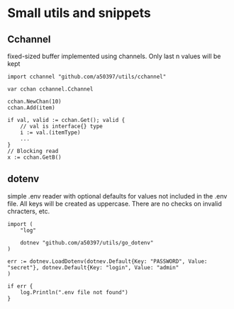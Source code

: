 # Small utils and snippets

## Cchannel 
fixed-sized buffer implemented using channels. Only last n values will be kept
```
import cchannel "github.com/a50397/utils/cchannel"

var cchan cchannel.Cchannel

cchan.NewChan(10)
cchan.Add(item)

if val, valid := cchan.Get(); valid {
    // val is interface{} type
    i := val.(itemType)
    ...
}
// Blocking read
x := cchan.GetB()

```

## dotenv
simple .env reader with optional defaults for values not included in the .env file. All keys will be created as uppercase. There are no checks on invalid chracters, etc.
```
import (
    "log"

    dotnev "github.com/a50397/utils/go_dotenv"
)

err := dotnev.LoadDotenv(dotnev.Default{Key: "PASSWORD", Value: "secret"}, dotnev.Default{Key: "login", Value: "admin"
)

if err {
    log.Println(".env file not found")
}
```


